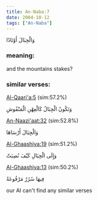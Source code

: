 ```yaml
---
title: An-Naba:7
date: 2004-10-12
tags: ["An-Naba"]
---
```

وَالْجِبَالَ أَوْتَادًا
### meaning: 
and the mountains stakes?
### similar verses: 

[Al-Qaari'a:5](/101/5) (sim:57.2%)

وَتَكُونُ الْجِبَالُ كَالْعِهْنِ الْمَنْفُوشِ

[An-Naazi'aat:32](/79/32) (sim:52.8%)

وَالْجِبَالَ أَرْسَاهَا

[Al-Ghaashiya:19](/88/19) (sim:51.2%)

وَإِلَى الْجِبَالِ كَيْفَ نُصِبَتْ

[Al-Ghaashiya:13](/88/13) (sim:50.2%)

فِيهَا سُرُرٌ مَرْفُوعَةٌ

our AI can't find any similar verses
